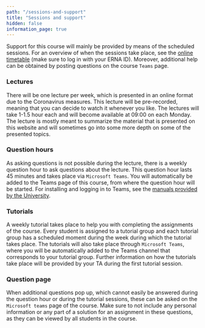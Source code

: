 ```yaml
---
path: "/sessions-and-support"
title: "Sessions and support"
hidden: false
information_page: true
---
```


Support for this course will mainly be provided by means of the scheduled sessions. For an overview of when the sessions take place, see the [online timetable](https://timetables.eur.nl/) (make sure to log in with your ERNA ID). Moreover, additional help can be obtained by posting questions on the course `Teams` page.

### Lectures
There will be one lecture per week, which is presented in an online format due to the Coronavirus measures. This lecture will be pre-recorded, meaning that you can decide to watch it whenever you like. The lectures will take 1-1.5 hour each and will become available at 09:00 on each Monday. The lecture is mostly meant to summarize the material that is presented on this website and will sometimes go into some more depth on some of the presented topics.

### Question hours
As asking questions is not possible during the lecture, there is a weekly question hour to ask questions about the lecture. This question hour lasts 45 minutes and takes place via `Microsoft Teams`. You will automatically be added to the Teams page of this course, from where the question hour will be started. For installing and logging in to Teams, see the [manuals provided by the University](https://my.eur.nl/en/eur/ict-1/teams-chat-and-presence).

### Tutorials
A weekly tutorial takes place to help you with completing the assignments of the course. Every student is assigned to a tutorial group and each tutorial group has a scheduled moment during the week during which the tutorial takes place. The tutorials will also take place through `Microsoft Teams`, where you will be automatically added to the Teams channel that corresponds to your tutorial group. Further information on how the tutorials take place will be provided by your TA during the first tutorial session.

### Question page
When additional questions pop up, which cannot easily be answered during the question hour or during the tutorial sessions, these can be asked on the `Microsoft teams` page of the course. Make sure to not include any personal information or any part of a solution for an assignment in these questions, as they can be viewed by all students in the course. 
